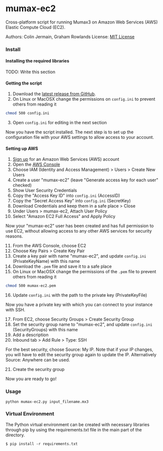 mumax-ec2
=========

Cross-platform script for running Mumax3 on Amazon Web Services (AWS) Elastic Compute Cloud (EC2).

Authors: Colin Jermain, Graham Rowlands
License: [MIT License](http://opensource.org/licenses/MIT)

### Install

#### Installing the required libraries
TODO: Write this section

#### Getting the script
1. Download the [latest release from GitHub](https://github.com/ralph-group/mumax-ec2/releases).
2. On Linux or MacOSX change the permissions on `config.ini` to prevent others from reading it

```bash
chmod 500 config.ini
```

3. Open `config.ini` for editing in the next section

Now you have the script installed. The next step is to set up the configuration file with your AWS settings to allow access to your account.

#### Setting up AWS
1. [Sign up](https://aws.amazon.com/) for an Amazon Web Services (AWS) account
2. Open the [AWS Console](https://console.aws.amazon.com/console/)
3. Choose IAM (Identity and Access Management) > Users > Create New Users
4. Create a user "mumax-ec2" (leave "Generate access key for each user" checked)
5. Show User Security Credentials
6. Copy the "Access Key ID" into `config.ini` (AccessID)
7. Copy the "Secret Access Key" into `config.ini` (SecretKey)
8. Download Credentials and keep them in a safe place > Close
9. Under Users > mumax-ec2, Attach User Policy
10. Select "Amazon EC2 Full Access" and Apply Policy

Now your "mumax-ec2" user has been created and has full permission to use EC2, without allowing access to any other AWS services for security reasons.

11. From the AWS Console, choose EC2
12. Choose Key Pairs > Create Key Pair
13. Create a key pair with name "mumax-ec2", and update `config.ini` (PrivateKeyName) with this name
14. Download the `.pem` file and save it to a safe place
15. On Linux or MacOSX change the permissions of the `.pem` file to prevent others from reading it

```bash
chmod 500 mumax-ec2.pem
```

16. Update `config.ini` with the path to the private key (PrivateKeyFile)

Now you have a private key with which you can connect to your instance with SSH.

17. From EC2, choose Security Groups > Create Security Group
18. Set the security group name to "mumax-ec2", and update `config.ini` (SecurityGroups) with this name
19. Add a description
20. Inbound tab > Add Rule > Type: SSH

For the best security, choose Source: My IP. Note that if your IP changes, you will have to edit the security group again to update the IP. Alternatively Source: Anywhere can be used.

21. Create the security group

Now you are ready to go!


### Usage

```
python mumax-ec2.py input_filename.mx3
```


### Virtual Environment

The Python virtual environment can be created with necessary libraries through pip by using the requirements.txt file in the main part of the directory.

```
$ pip install -r requirements.txt
```
